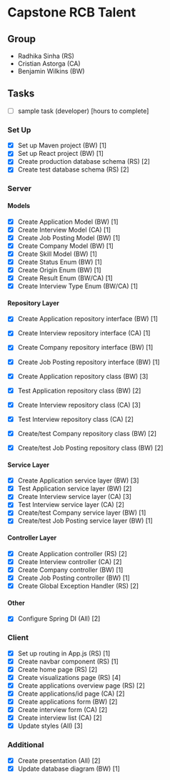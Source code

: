 # Capstone RCB Talent

## Group 

- Radhika Sinha (RS)
- Cristian Astorga (CA)
- Benjamin Wilkins (BW)

## Tasks

* [ ] sample task (developer) [hours to complete]

### Set Up

* [x] Set up Maven project (BW) [1]
* [x] Set up React project (BW) [1]
* [x] Create production database schema (RS) [2]
* [x] Create test database schema (RS) [2]

### Server

#### Models

* [x] Create Application Model (BW) [1]
* [x] Create Interview Model (CA) [1]
* [x] Create Job Posting Model (BW) [1]
* [x] Create Company Model (BW) [1]
* [x] Create Skill Model (BW) [1]
* [x] Create Status Enum (BW) [1]
* [x] Create Origin Enum (BW) [1]
* [x] Create Result Enum (BW/CA) [1]
* [x] Create Interview Type Enum (BW/CA) [1]

#### Repository Layer

* [x] Create Application repository interface (BW) [1]
* [x] Create Interview repository interface (CA) [1]
* [x] Create Company repository interface (BW) [1]
* [x] Create Job Posting repository interface (BW) [1]


* [x] Create Application repository class (BW) [3]
* [x] Test Application repository class (BW) [2]
* [x] Create Interview repository class (CA) [3]
* [x] Test Interview repository class (CA) [2]
* [x] Create/test Company repository class (BW) [2]
* [x] Create/test Job Posting repository class (BW) [2]

#### Service Layer

* [x] Create Application service layer (BW) [3]
* [x] Test Application service layer (BW) [2]
* [x] Create Interview service layer (CA) [3]
* [x] Test Interview service layer (CA) [2]
* [x] Create/test Company service layer (BW) [1]
* [x] Create/test Job Posting service layer (BW) [1]

#### Controller Layer

* [x] Create Application controller (RS) [2]
* [x] Create Interview controller (CA) [2]
* [x] Create Company controller (BW) [1]
* [x] Create Job Posting controller (BW) [1]
* [x] Create Global Exception Handler (RS) [2]

#### Other

* [X] Configure Spring DI (All) [2]
      
### Client

* [x] Set up routing in App.js (RS) [1]
* [x] Create navbar component (RS) [1]
* [x] Create home page (RS) [2]
* [x] Create visualizations page (RS) [4]
* [x] Create applications overview page (RS) [2]
* [x] Create applications/id page (CA) [2]
* [x] Create applications form (BW) [2]
* [x] Create interview form (CA) [2]
* [x] Create interview list (CA) [2]
* [x] Update styles (All) [3]

### Additional

* [x] Create presentation (All) [2]
* [x] Update database diagram (BW) [1]
